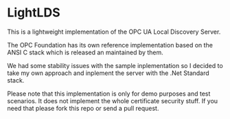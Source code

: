 # LightLDS
This is a lightweight implementation of the OPC UA Local Discovery Server.

The OPC Foundation has its own reference implementation based on the ANSI C stack which is released an maintained by them.

We had some stability issues with the sample inplementation so I decided to take my own approach and inplement the server with the .Net Standard stack.

Please note that this implementation is only for demo purposes and test scenarios. It does not implement the whole certificate security stuff. If you need that please fork this repo or send a pull request.
